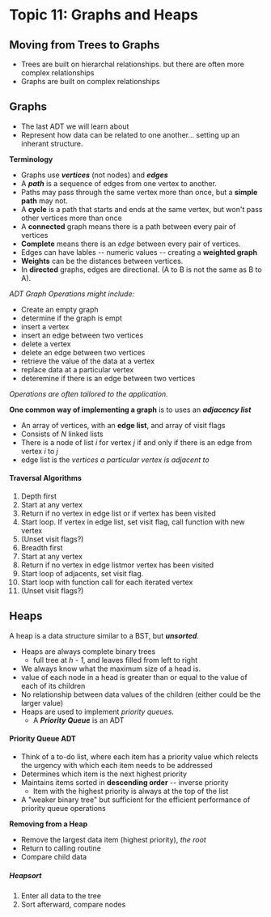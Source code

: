 Topic 11: Graphs and Heaps
===============

Moving from Trees to Graphs
---------------------------
+ Trees are built on hierarchal relationships. but there are often more complex relationships
+ Graphs are built on complex relationships

Graphs
------
+ The last ADT we will learn about
+ Represent how data can be related to one another... setting up an inherant structure.

**Terminology**
+ Graphs use ***vertices*** (not nodes) and ***edges***
+ A ***path*** is a sequence of edges from one vertex to another.
+ Paths may pass through the same vertex more than once, but a **simple path** may not.
+ A **cycle** is a path that starts and ends at the same vertex, but won't pass other vertices more than once
+ A **connected** graph means there is a path between every pair of vertices
+ **Complete** means there is an *edge* between every pair of vertices.
+ Edges can have lables -- numeric values -- creating a **weighted graph**
+ **Weights** can be the distances between vertices. 
+ In **directed** graphs, edges are directional. (A to B is not the same as B to A).

*ADT Graph Operations might include:*
+ Create an empty graph
+ determine if the graph is empt
+ insert a vertex
+ insert an edge between two vertices
+ delete a vertex
+ delete an edge between two vertices
+ retrieve the value of the data at a vertex
+ replace data at a particular vertex
+ deteremine if there is an edge between two vertices

*Operations are often tailored to the application.*

**One common way of implementing a graph** is to uses an ***adjacency list***
+ An array of vertices, with an **edge list**, and array of visit flags
+ Consists of *N* linked lists
+ There is a node of list *i* for vertex *j* if and only if there is an edge from vertex *i* to *j*
+ edge list is the *vertices a particular vertex is adjacent to*

#### Traversal Algorithms
1. Depth first 
  1. Start at any vertex
  2. Return if no vertex in edge list or if vertex has been visited
  3. Start loop. If vertex in edge list, set visit flag, call function with new vertex
  4. (Unset visit flags?)
2. Breadth first
  1. Start at any vertex
  2. Return if no vertex in edge listmor vertex has been visited  
  3. Start loop of adjacents, set visit flag. 
  4. Start loop with function call for each iterated vertex
  5. (Unset visit flags?)


Heaps
-----

A heap is a data structure similar to a BST, but ***unsorted***.
+ Heaps are always complete binary trees 
  - full tree at *h - 1*, and leaves filled from left to right
+ We always know what the maximum size of a head is.
+ value of each node in a head is greater than or equal to the value of each of its children
+ No relationship between data values of the children (either could be the larger value)
+ Heaps are used to implement *priority queues*.
  - A ***Priority Queue*** is an ADT

#### Priority Queue ADT
+ Think of a to-do list, where each item has a priority value which relects the urgency with which each item needs to be addressed
+ Determines which item is the next highest priority
+ Maintains items sorted in **descending order** -- inverse priority
  - Item with the highest priority is always at the top of the list
+ A "weaker binary tree" but sufficient for the efficient performance of priority queue operations

**Removing from a Heap**
+ Remove the largest data item (highest priority), *the root*
+ Return to calling routine
+ Compare child data

##### Heapsort
1. Enter all data to the tree
2. Sort afterward, compare nodes



